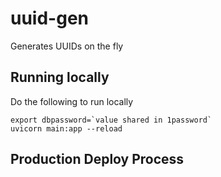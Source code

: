 # uuid-gen
Generates UUIDs on the fly 

## Running locally
Do the following to run locally

```
export dbpassword=`value shared in 1password`
uvicorn main:app --reload
```

## Production Deploy Process
